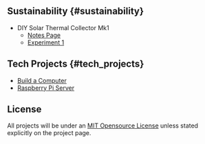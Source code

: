 ## Sustainability {#sustainability}

- DIY Solar Thermal Collector Mk1
    - [Notes Page](./solar_thermal_mk1/solar_thermal_mk1.html)
    - [Experiment 1](./solar_thermal_mk1/solar_therm_mk1_experiment1.html)

## Tech Projects {#tech_projects}

- [Build a Computer](./build_comp/build_comp_main.html)
- [Raspberry Pi Server](./raspberry_pi_server/raspberry_pi_server.html)

## License

All projects will be under an [MIT Opensource License](./license.html) unless
stated explicitly on the project page.
